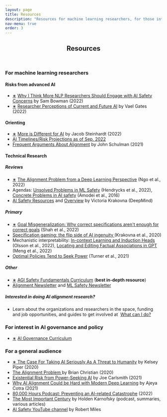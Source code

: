 ```yaml
---
layout: page
title: Resources
description: "Resources for machine learning researchers, for those interested in AI governance and policy, and for a general audience."
nav-menu: true
order: 3
---
```


<!-- Main -->
<div id="main" class="alt">

<!-- One -->
<section id="one">
	<div class="inner">
		<header class="major">
			<h1>Resources</h1>
		</header>

<!-- Content -->
<!-- <h2 id="content">Readings</h2> -->

<!-- <p><i> Sorted by <a href="#MLreadings">machine learning researchers</a>, <a href="#publicreadings">general audience</a>, and <a href="what_can_i_do.html">more involved.</a> </i></p> -->

<h3 id="MLreadings">For machine learning researchers</h3>
<div class="row">
	<div class="6u 12u$(medium)">
		<div class = "box">
		<h4>Risks from advanced AI</h4>
		<ul>
		    <li><a href="https://wp.nyu.edu/arg/why-ai-safety/" class="button xsmall">∗</a> <a href="https://wp.nyu.edu/arg/why-ai-safety/"> Why I Think More NLP Researchers Should Engage with AI Safety Concerns</a> by Sam Bowman (2022) <!-- , 15m <i>(stop at the section "The new lab")</i> --> </li>
		    <li><a href="https://www.youtube.com/watch?v=yl2nlejBcg0" class="button xsmall">∗</a> <a href="https://www.youtube.com/watch?v=yl2nlejBcg0"> Researcher Perceptions of Current and Future AI</a> by Vael Gates (2022)<!-- , 48m <i>(skip the Q&A)</i> --> </li>
		</ul>
		</div>
	</div>
	<div class="6u$ 12u$(medium)">
		<div class = "box">
		<h4>Orienting</h4>
		<ul>
		    <li><a href="https://bounded-regret.ghost.io/more-is-different-for-ai/" class="button xsmall">∗</a> <a href="https://bounded-regret.ghost.io/more-is-different-for-ai/"> More is Different for AI</a> by Jacob Steinhardt (2022)</li>
		    <li><a href="https://docs.google.com/document/d/1j7tZ1Xf7-l2k2qr2t3MFwi-IkhXNdzA2N2WZBfcghsM/edit?usp=sharing">AI Timelines/Risk Projections as of Sep. 2022</a><!-- <i>(first 3 pages only)</i>, 5m --></li>
		    <li><a href="https://www.alignmentforum.org/posts/6ccG9i5cTncebmhsH/frequent-arguments-about-alignment">​​Frequent Arguments About Alignment</a> by John Schulman (2021)<!-- , 15m --></li>
		</ul>
		</div>
	</div>
</div>
<div class = "box">
<h4>Technical Research</h4>
<h5> Reviews </h5>
<ul>
	<li><a href="https://arxiv.org/pdf/2209.00626.pdf" class="button xsmall">∗</a> <a href="https://arxiv.org/pdf/2209.00626.pdf"> The Alignment Problem from a Deep Learning Perspective</a> (Ngo et al., 2022)<!-- , 65m --></li>
	<li> Agendas: <a href="https://arxiv.org/pdf/2109.13916.pdf"> Unsolved Problems in ML Safety</a> (Hendrycks et al., 2022),  <a href="https://arxiv.org/pdf/1606.06565.pdf">Concrete Problems in AI safety</a> (Amodei et al., 2016)</li>
	<li><a href="https://vkrakovna.wordpress.com/ai-safety-resources/">AI Safety Resources</a> and <a href="https://www.alignmentforum.org/posts/JC7aJZjt2WvxxffGz/paradigms-of-ai-alignment-components-and-enablers">Overview</a> by Victoria Krakovna (DeepMind) </li>
</ul>
<h5> Primary </h5>
<ul>
    <li><a href="https://arxiv.org/pdf/2210.01790.pdf" class="button xsmall">∗</a> <a href="https://arxiv.org/pdf/2210.01790.pdf"> Goal Misgeneralization: Why correct specifications aren't enough for correct goals</a> (Shah et al., 2022)</li>
    <li><a href="https://deepmindsafetyresearch.medium.com/specification-gaming-the-flip-side-of-ai-ingenuity-c85bdb0deeb4">Specification gaming: the flip side of AI ingenuity </a> (Krakovna et al., 2020)</li>
    <li>Mechanistic interpretability: <a href="https://transformer-circuits.pub/2022/in-context-learning-and-induction-heads/index.html">In-context Learning and Induction Heads</a> (Olsson et al., 2022), <a href="https://arxiv.org/abs/2202.05262">Locating and Editing Factual Associations in GPT</a> (Meng et al., 2022)</li>
    <li><a href="https://proceedings.neurips.cc/paper/2021/file/c26820b8a4c1b3c2aa868d6d57e14a79-Paper.pdf">Optimal Policies Tend to Seek Power</a> (Turner et al., 2021)</li>
</ul>

<h5> Other </h5>

<ul>
	<li><a href="https://www.agisafetyfundamentals.com/ai-alignment-curriculum" class="button xsmall">∗</a> <a href="https://www.agisafetyfundamentals.com/ai-alignment-curriculum">AGI Safety Fundamentals Curriculum</a> (<b>best in-depth resource</b>) </li>
	<li><a href="https://rohinshah.com/alignment-newsletter/">Alignment Newsletter</a> and <a href="https://newsletter.mlsafety.org/">ML Safety Newsletter</a></li>
</ul>

<h5> Interested in doing AI alignment research?</h5>
<ul>
<li> Learn about the organizations and researchers in the space, funding and job opportunities, and guides to get involved at&nbsp; <a href="what_can_i_do#technical" class="button xsmall">What can I do?</a></li>
</ul>

</div>

<!-- <h4> Further resources </h4> -->

<!-- <h5> Reviews </h5> -->
<!-- <ul> -->
<!-- 	<li><a href="https://www.youtube.com/watch?v=-vsYtevJ2bc"> Current Work in AI Alignment</a> by Paul Christiano (2019), 30m (<a href="https://forum.effectivealtruism.org/posts/63stBTw3WAW6k45dY/paul-christiano-current-work-in-ai-alignment">transcript</a>)</li> -->
<!-- 	<li><a href="https://www.alignmentforum.org/posts/3DFBbPFZyscrAiTKS/my-overview-of-the-ai-alignment-landscape-threat-models">My Overview of the AI Alignment Landscape: Threat Models</a> by Neel Nanda</li> -->
<!-- 	<li>A provisionary list of alignment / safety organizations and examples of their work, as of Fall 2022: <a href="https://docs.google.com/document/d/1gimXyGj4nTU9TFJ6svlpmMtEWGbTrMoNYfzZMi8siAA/edit?usp=sharing">Shortform</a>, <a href="https://docs.google.com/document/d/1SXhls4pCFdJ6PbRnlmNiF3GhTSx3qq2SkDRsKGKb1O4/edit?usp=sharing">Longform</a></li> -->
<!-- </ul> -->

<!-- <h5> Primary </h5> -->
<!-- <ul> -->
<!--     <li><a href="https://docs.google.com/document/d/1WwsnJQstPq91_Yh-Ch2XRL8H_EpsnjrC1dwZXR37PC8/edit">Eliciting Latent Knowledge</a> (Alignment Research Center, 2022)</li> -->
<!-- 	<li><a href="https://arxiv.org/pdf/1611.08219.pdf">The Off-Switch Game</a> (Menell et al., 2016)</li>
	<li><a href="https://intelligence.org/files/Corrigibility.pdf">Corrigibility</a> (Soares et al., 2015)</li> -->
<!-- </ul> -->

<!-- <h5> Additional resources</h5> -->
<!-- <ul> -->
<!-- 	<li><a href="https://www.alignmentforum.org/posts/EFpQcBmfm2bFfM4zM/ai-safety-and-neighboring-communities-a-quick-start-guide-as">AI Safety and Neighboring Communities: A Quick-Start Guide, as of Summer 2022</a> by Sam Bowman (NYU)</li> -->
<!-- 	<li><a href="https://docs.google.com/document/d/1zGxvxccxNap4KL70iqHiOBw8voB38Bhp-Z5WpvPQm-w/edit">Critiques of AI safety arguments</a>, see also "Disagree" arguments in <a href="arguments">Perspectives</a></li> -->
<!-- </ul> -->

<!-- </div> -->






<h3 id="governance readings">For interest in AI governance and policy</h3>
<ul>
	<li><a href="https://www.agisafetyfundamentals.com/ai-governance-curriculum" class="button xsmall">∗</a> <a href="https://www.agisafetyfundamentals.com/ai-governance-curriculum">AI Governance Curriculum</a></li>
</ul>






<h3 id="publicreadings">For a general audience</h3>
<ul>
	<li><a href="https://www.vox.com/future-perfect/2018/12/21/18126576/ai-artificial-intelligence-machine-learning-safety-alignment" class="button xsmall">∗</a><a href="https://www.vox.com/future-perfect/2018/12/21/18126576/ai-artificial-intelligence-machine-learning-safety-alignment"> The Case For Taking AI Seriously As A Threat to Humanity</a> by Kelsey Piper (2020)<!-- , 30m --></li>
    <li><a href="https://smile.amazon.com/Alignment-Problem-Machine-Learning-Values-ebook/dp/B085T55LGK/"> The Alignment Problem </a> by Brian Christian (2020)<!-- , book --></li>
    <li><a href="https://www.youtube.com/watch?v=UbruBnv3pZU"> Existential Risk from Power-Seeking AI</a> by Joe Carlsmith (2021)</li>
    <li><a href="https://www.cold-takes.com/why-ai-alignment-could-be-hard-with-modern-deep-learning/">Why AI Alignment Could be Hard with Modern Deep Learning</a> by Ajeya Cotra (2021)</li>
    <li><a href="https://80000hours.org/problem-profiles/artificial-intelligence/">80,000 Hours Podcast: Preventing an AI-related Catastrophe</a> (2022)<!-- , 2.5h --></li>
	<li><a href="https://www.cold-takes.com/most-important-century/">The Most Important Century</a> by Holden Karnofsky (podcast, summaries, various articles)</li>
	<li><a href="https://www.youtube.com/channel/UCLB7AzTwc6VFZrBsO2ucBMg/">AI Safety YouTube channel</a> by Robert Miles</li>
</ul>

</div>
</section>

</div>
